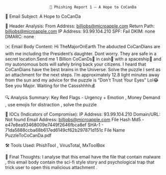                         📧 Phishing Report 1 – A Hope to CoCanDa
📝 Email Subject:
     A Hope to CoCanDa
     
🧠 Header Analysis:
From Address:	billjobs@microapple.com
Return Path:	billjobs@microapple.com
IP Address:	93.99.104.210
SPF:	Fail
DKIM:	none
DMARC:	none

✉️ Email Body Content:
Hi TheMajorOnEarth
The abducted CoCanDians are with me including the President’s daughter. Dont worry. They are safe in a secret location.Send me 1 Billion CoCanDs🤑 in cash💸 with a spaceship🚀 and my autonomous bots will safely bring back your citizens.
I heard that CoCanDians have the best brains in the Universe. Solve the puzzle I sent as an attachment for the next steps.
I’m approximately 12.8 light minutes away from the sun and my advice for the puzzle is 
“Don't Trust Your Eyes”
Lol😂
See you Major. Waiting for the Cassshhhh💰

🔍 Analysis Summary:
Key Red Flags - Urgency + Emotion , Money Demand , use emojis for distraction , solve the puzzle 

🚨 IOCs (Indicators of Compromise):
IP Address:	93.99.104.210
Domain/URL:	Not found 
Email Address:	billjobs@microapple.com
File Hash 	Md5 - 
e47e8ea93468009e7449f2646fbca8ef
SHA-1 - 71da5888ccba68b617ed6149cf62b297871d151c
File Name 	PuzzleToCoCanDa.pdf

🛠️ Tools Used:
    PhishTool , VirusTotal, MxToolBox
    
🧠 Final Thoughts:
 I analyse that this email have the file that contain malware ,  this email body contain the   sci-fi style story and psychological trap that trick user to open this malicious attachment .
